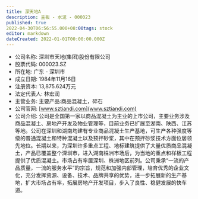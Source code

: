 ```yaml
---
title: 深天地A
description: 主板 - 水泥 - 000023
published: true
2022-04-30T06:56:55.000+08:00tags: stock
editor: markdown
dateCreated: 2022-01-01T00:00:00.000Z
---
```


- 公司名称: 深圳市天地(集团)股份有限公司
- 股票代码: 000023.SZ
- 所在地: 广东 - 深圳市
- 成立日期: 1984年11月16日
- 注册资本: 13,875.624万元
- 法定代表人: 林宏润
- 主营业务: 主要产品:商品混凝土，碎石
- 公司官网: [www.sztiandi.com](www.sztiandi.com)
- 公司介绍: 公司是全国第一家以商品混凝土为主业的上市公司，主要业务涉及商品混凝土、房地产开发及物业管理等，目前业务已扩展至湖南、陕西、江苏等地。公司在深圳和湖南均建有专业商品混凝土生产基地，可生产各种强度等级的普通混凝土和特种混凝土以及预拌砂浆，其中在预拌砂浆技术方面位居领先地位。长期以来，为深圳许多重点工程、地标建筑提供了大量优质商品混凝土，产品已覆盖整个深圳市，进入湖南株洲市场后，为当地的重点和样板工程提供了优质混凝土。市场占有率居深圳、株洲地区前列。公司秉承“一流的产品质量，一流的服务水平”的宗旨，规范和加强内部管理，培育优秀的企业文化，充分发挥资源、设备、技术、品牌共享的优势，进一步拓展新的生产基地，扩大市场占有率，拓展房地产开发项目，步入了良性、稳健发展的快车道。


